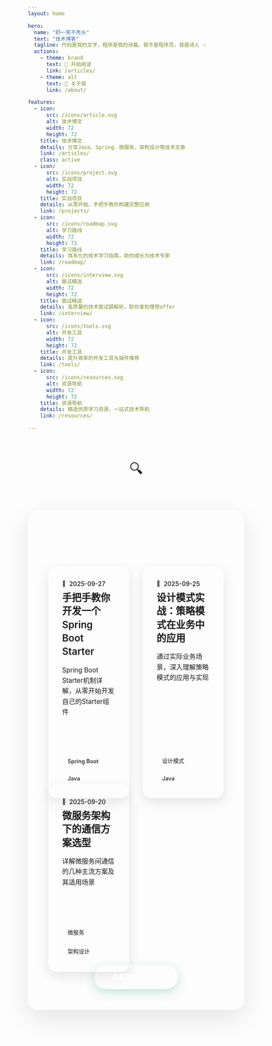 ```yaml
---
layout: home

hero:
  name: "舒一笑不秃头"
  text: "技术博客"
  tagline: 代码是我的文字，程序是我的诗篇，我不是程序员，我是诗人 ✨
  actions:
    - theme: brand
      text: 🚀 开始阅读
      link: /articles/
    - theme: alt
      text: 📖 关于我
      link: /about/

features:
  - icon:
      src: /icons/article.svg
      alt: 技术博文
      width: 72
      height: 72
    title: 技术博文
    details: 分享Java、Spring、微服务、架构设计等技术文章
    link: /articles/
    class: active
  - icon:
      src: /icons/project.svg
      alt: 实战项目
      width: 72
      height: 72
    title: 实战项目
    details: 从零开始，手把手教你构建完整应用
    link: /projects/
  - icon:
      src: /icons/roadmap.svg
      alt: 学习路线
      width: 72
      height: 72
    title: 学习路线
    details: 体系化的技术学习指南，助你成长为技术专家
    link: /roadmap/
  - icon:
      src: /icons/interview.svg
      alt: 面试精选
      width: 72
      height: 72
    title: 面试精选
    details: 高质量的技术面试题解析，助你拿到理想offer
    link: /interview/
  - icon:
      src: /icons/tools.svg
      alt: 开发工具
      width: 72
      height: 72
    title: 开发工具
    details: 提升效率的开发工具与插件推荐
    link: /tools/
  - icon:
      src: /icons/resources.svg
      alt: 资源导航
      width: 72
      height: 72
    title: 资源导航
    details: 精选优质学习资源，一站式技术导航
    link: /resources/

---
```


<style>
/* 现代化特性卡片布局 - 网格风格 */
.VPFeatures {
  background: var(--vp-c-bg);
  padding: 4rem 2rem;
  position: relative;
  overflow: hidden;
}

.VPFeatures .container {
  max-width: 1200px;
  position: relative;
  z-index: 1;
  margin: 0 auto;
}

.VPFeatures .items {
  display: grid;
  grid-template-columns: repeat(3, 1fr);
  grid-template-rows: repeat(2, 1fr);
  gap: 2.5rem;
  max-width: 1100px;
  margin: 3rem auto 0;
  padding: 0 1rem;
  justify-content: center;
}

.VPFeatures .item {
  position: relative;
  padding: 2.5rem 2rem;
  border-radius: 20px;
  background: rgba(255, 255, 255, 0.03);
  backdrop-filter: blur(20px);
  -webkit-backdrop-filter: blur(20px);
  border: 1px solid rgba(255, 255, 255, 0.1);
  transition: all 0.4s cubic-bezier(0.4, 0, 0.2, 1);
  overflow: hidden;
  box-shadow: 0 8px 32px rgba(0, 0, 0, 0.15);
  min-height: 200px;
  height: auto;
  display: flex;
  flex-direction: column;
  align-items: center;
  text-align: center;
  width: 100%;
  cursor: pointer;
}

.VPFeatures .item::before {
  content: '';
  position: absolute;
  top: 0;
  left: 0;
  right: 0;
  bottom: 0;
  background: linear-gradient(135deg, rgba(62, 175, 124, 0.05), rgba(62, 175, 124, 0.02));
  opacity: 0;
  transition: opacity 0.4s ease;
  border-radius: 20px;
}

.VPFeatures .item:hover {
  transform: translateY(-12px) scale(1.02);
  box-shadow: 0 20px 60px rgba(62, 175, 124, 0.25);
  border-color: rgba(62, 175, 124, 0.4);
}

.VPFeatures .item:hover::before {
  opacity: 1;
}

.VPFeatures .item.active {
  background: rgba(62, 175, 124, 0.08);
  border-color: rgba(62, 175, 124, 0.5);
  box-shadow: 0 12px 40px rgba(62, 175, 124, 0.3);
}

.VPFeatures .item.active::after {
  content: '';
  position: absolute;
  top: 0;
  left: 0;
  right: 0;
  height: 3px;
  background: linear-gradient(90deg, #3eaf7c, #2c9d6e);
  border-radius: 20px 20px 0 0;
}

.VPFeatures .icon {
  display: flex;
  justify-content: center;
  align-items: center;
  width: 72px;
  height: 72px;
  background: linear-gradient(135deg, rgba(62, 175, 124, 0.2), rgba(62, 175, 124, 0.1));
  border-radius: 20px;
  transition: all 0.4s ease;
  margin-bottom: 1.25rem;
  color: #3eaf7c;
  position: relative;
  overflow: hidden;
  border: 1px solid rgba(62, 175, 124, 0.2);
}

.VPFeatures .icon img,
.VPFeatures .icon svg {
  width: 36px;
  height: 36px;
  color: inherit;
  transition: all 0.3s ease;
}

.VPFeatures .icon svg {
  stroke: currentColor;
  stroke-width: 1.5;
}

.VPFeatures .icon::before {
  content: '';
  position: absolute;
  top: 50%;
  left: 50%;
  width: 0;
  height: 0;
  background: radial-gradient(circle, rgba(62, 175, 124, 0.3), transparent);
  transition: all 0.4s ease;
  transform: translate(-50%, -50%);
  border-radius: 50%;
}

.VPFeatures .item:hover .icon {
  background: linear-gradient(135deg, rgba(62, 175, 124, 0.3), rgba(62, 175, 124, 0.2));
  transform: scale(1.1) rotate(5deg);
  box-shadow: 0 12px 30px rgba(62, 175, 124, 0.4);
  border-color: rgba(62, 175, 124, 0.4);
}

.VPFeatures .item:hover .icon::before {
  width: 100%;
  height: 100%;
}

.VPFeatures .item:hover .icon img,
.VPFeatures .item:hover .icon svg {
  transform: scale(1.1);
}

.VPFeatures .item.active .icon {
  background: linear-gradient(135deg, rgba(62, 175, 124, 0.35), rgba(62, 175, 124, 0.25));
  box-shadow: 0 8px 25px rgba(62, 175, 124, 0.35);
  border-color: rgba(62, 175, 124, 0.5);
}

.VPFeatures .title {
  font-size: 1.3rem;
  font-weight: 600;
  margin: 0 0 0.75rem;
  text-align: center;
  color: var(--vp-c-text-1);
  line-height: 1.3;
  white-space: normal;
  word-wrap: break-word;
  overflow-wrap: break-word;
  position: relative;
  z-index: 2;
}

.VPFeatures .subtitle {
  font-size: 0.85rem;
  font-weight: 400;
  margin: 0 0 1rem;
  text-align: center;
  color: var(--vp-c-text-2);
  line-height: 1.4;
  opacity: 0.8;
  position: relative;
  z-index: 2;
}

.VPFeatures .details {
  text-align: center;
  color: var(--vp-c-text-2);
  line-height: 1.5;
  font-size: 0.9rem;
  margin: 0;
  display: -webkit-box;
  -webkit-line-clamp: 2;
  -webkit-box-orient: vertical;
  overflow: hidden;
  word-wrap: break-word;
  hyphens: auto;
  opacity: 0.7;
  position: relative;
  z-index: 2;
}

/* 移除按钮样式，改为整体卡片可点击 */
.VPFeatures .item a {
  display: block;
  width: 100%;
  height: 100%;
  text-decoration: none;
  color: inherit;
  position: absolute;
  top: 0;
  left: 0;
  z-index: 1;
}

/* 响应式设计 - 网格布局 */
@media (max-width: 640px) {
  .VPFeatures {
    padding: 3rem 1rem;
  }
  
  .VPFeatures .items {
    grid-template-columns: 1fr;
    grid-template-rows: repeat(6, 1fr);
    gap: 2rem;
    max-width: 400px;
  }
  
  .VPFeatures .item {
    padding: 2rem 1.5rem;
    min-height: 160px;
  }
  
  .VPFeatures .icon {
    width: 60px;
    height: 60px;
    margin-bottom: 1rem;
  }
  
  .VPFeatures .icon img,
  .VPFeatures .icon svg {
    width: 30px;
    height: 30px;
  }
  
  .VPFeatures .title {
    font-size: 1.2rem;
  }
  
  .VPFeatures .subtitle {
    font-size: 0.8rem;
  }
  
  .VPFeatures .details {
    font-size: 0.85rem;
    -webkit-line-clamp: 2;
  }
}

@media (min-width: 641px) and (max-width: 768px) {
  .VPFeatures .items {
    grid-template-columns: repeat(2, 1fr);
    grid-template-rows: repeat(3, 1fr);
    gap: 2rem;
    max-width: 700px;
  }
  
  .VPFeatures .item {
    padding: 2.25rem 1.75rem;
    min-height: 180px;
  }
  
  .VPFeatures .icon {
    width: 68px;
    height: 68px;
    margin-bottom: 1.125rem;
  }
  
  .VPFeatures .icon img,
  .VPFeatures .icon svg {
    width: 34px;
    height: 34px;
  }
  
  .VPFeatures .title {
    font-size: 1.25rem;
  }
  
  .VPFeatures .subtitle {
    font-size: 0.82rem;
  }
  
  .VPFeatures .details {
    font-size: 0.875rem;
    -webkit-line-clamp: 2;
  }
}

@media (min-width: 769px) and (max-width: 1024px) {
  .VPFeatures .items {
    grid-template-columns: repeat(3, 1fr);
    grid-template-rows: repeat(2, 1fr);
    gap: 2.25rem;
    max-width: 950px;
  }
  
  .VPFeatures .item {
    padding: 2.5rem 2rem;
    min-height: 200px;
  }
  
  .VPFeatures .icon {
    width: 72px;
    height: 72px;
    margin-bottom: 1.25rem;
  }
  
  .VPFeatures .icon img,
  .VPFeatures .icon svg {
    width: 36px;
    height: 36px;
  }
  
  .VPFeatures .title {
    font-size: 1.3rem;
  }
  
  .VPFeatures .subtitle {
    font-size: 0.85rem;
  }
  
  .VPFeatures .details {
    font-size: 0.9rem;
    -webkit-line-clamp: 2;
  }
}

@media (min-width: 1025px) {
  .VPFeatures .items {
    grid-template-columns: repeat(3, 1fr);
    grid-template-rows: repeat(2, 1fr);
    gap: 2.5rem;
    max-width: 1100px;
  }
  
  .VPFeatures .item {
    padding: 2.5rem 2rem;
    min-height: 200px;
  }
  
  .VPFeatures .icon {
    width: 72px;
    height: 72px;
    margin-bottom: 1.25rem;
  }
  
  .VPFeatures .icon img,
  .VPFeatures .icon svg {
    width: 36px;
    height: 36px;
  }
  
  .VPFeatures .title {
    font-size: 1.3rem;
  }
  
  .VPFeatures .subtitle {
    font-size: 0.85rem;
  }
  
  .VPFeatures .details {
    font-size: 0.9rem;
    -webkit-line-clamp: 2;
  }
}
</style>

<div class="section-divider">
  <div class="divider-line"></div>
  <div class="divider-icon">🔍</div>
  <div class="divider-line"></div>
</div>

<div class="recent-posts">
  <h2>最新文章</h2>
  <div class="post-list">
    <div class="post-grid">
      <div class="post-item">
        <div class="post-date">2025-09-27</div>
        <h3 class="post-title"><a href="/articles/spring-boot-starter">手把手教你开发一个Spring Boot Starter</a></h3>
        <div class="post-desc">Spring Boot Starter机制详解，从零开始开发自己的Starter组件</div>
        <div class="post-meta">
          <span class="post-tag">Spring Boot</span>
          <span class="post-tag">Java</span>
        </div>
      </div>
      <div class="post-item">
        <div class="post-date">2025-09-25</div>
        <h3 class="post-title"><a href="/articles/design-patterns">设计模式实战：策略模式在业务中的应用</a></h3>
        <div class="post-desc">通过实际业务场景，深入理解策略模式的应用与实现</div>
        <div class="post-meta">
          <span class="post-tag">设计模式</span>
          <span class="post-tag">Java</span>
        </div>
      </div>
      <div class="post-item">
        <div class="post-date">2025-09-20</div>
        <h3 class="post-title"><a href="/articles/microservice-communication">微服务架构下的通信方案选型</a></h3>
        <div class="post-desc">详解微服务间通信的几种主流方案及其适用场景</div>
        <div class="post-meta">
          <span class="post-tag">微服务</span>
          <span class="post-tag">架构设计</span>
        </div>
      </div>
    </div>
  </div>
  <div class="view-more">
    <a href="/articles/">查看更多文章 →</a>
  </div>
</div>

<style>
/* 现代化文章展示区域 */
.recent-posts {
  margin: 4rem auto;
  padding: 3rem 2rem;
  background: linear-gradient(135deg, var(--vp-c-bg) 0%, var(--vp-c-bg-soft) 100%);
  border-radius: 24px;
  max-width: 1400px;
  position: relative;
  overflow: hidden;
  box-shadow: 0 20px 60px rgba(0, 0, 0, 0.1);
}

.recent-posts::before {
  content: '';
  position: absolute;
  top: 0;
  left: 0;
  right: 0;
  height: 6px;
  background: linear-gradient(90deg, var(--vp-c-brand-1), var(--vp-c-brand-3), var(--vp-c-brand-1));
  border-radius: 24px 24px 0 0;
}

.recent-posts h2 {
  margin: 0 0 2rem;
  text-align: center;
  font-size: 2.2rem;
  font-weight: 700;
  background: linear-gradient(135deg, var(--vp-c-brand-1), var(--vp-c-brand-3));
  -webkit-background-clip: text;
  background-clip: text;
  -webkit-text-fill-color: transparent;
  position: relative;
}

.recent-posts h2::after {
  content: '';
  position: absolute;
  bottom: -10px;
  left: 50%;
  width: 80px;
  height: 4px;
  background: linear-gradient(90deg, var(--vp-c-brand-1), var(--vp-c-brand-3));
  transform: translateX(-50%);
  border-radius: 2px;
}

.post-list {
  margin-top: 2rem;
}

.post-grid {
  display: grid;
  grid-template-columns: repeat(auto-fit, minmax(380px, 1fr));
  gap: 2.5rem;
  padding: 0 1rem;
}

.post-item {
  padding: 2rem;
  border-radius: 20px;
  background: linear-gradient(145deg, var(--vp-c-bg), var(--vp-c-bg-soft));
  transition: all 0.4s cubic-bezier(0.4, 0, 0.2, 1);
  box-shadow: 0 10px 30px rgba(0, 0, 0, 0.1);
  height: 100%;
  display: flex;
  flex-direction: column;
  position: relative;
  overflow: hidden;
  border: 1px solid var(--vp-c-divider);
}

.post-item::before {
  content: '';
  position: absolute;
  top: 0;
  left: 0;
  right: 0;
  height: 5px;
  background: linear-gradient(90deg, var(--vp-c-brand-1), var(--vp-c-brand-3));
  transform: scaleX(0);
  transition: transform 0.4s ease;
}

.post-item:hover::before {
  transform: scaleX(1);
}

.post-item:hover {
  transform: translateY(-10px) scale(1.02);
  box-shadow: 0 25px 50px rgba(62, 175, 124, 0.15);
  border-color: var(--vp-c-brand-1);
}

.post-date {
  font-size: 0.9rem;
  color: var(--vp-c-text-2);
  font-weight: 500;
  margin-bottom: 0.5rem;
  display: flex;
  align-items: center;
  gap: 0.5rem;
}

.post-date::before {
  content: '📅';
  font-size: 0.8rem;
}

.post-title {
  margin: 0 0 1rem;
  font-size: 1.4rem;
  font-weight: 600;
  line-height: 1.4;
}

.post-title a {
  color: var(--vp-c-text-1);
  text-decoration: none;
  transition: color 0.3s ease;
  display: block;
}

.post-title a:hover {
  color: var(--vp-c-brand-1);
}

.post-desc {
  margin: 0 0 1.5rem;
  color: var(--vp-c-text-1);
  font-size: 0.95rem;
  line-height: 1.6;
  flex-grow: 1;
}

.post-meta {
  display: flex;
  gap: 0.75rem;
  flex-wrap: wrap;
  margin-top: auto;
}

.post-tag {
  font-size: 0.8rem;
  padding: 0.4rem 0.8rem;
  border-radius: 20px;
  background: linear-gradient(135deg, var(--vp-c-brand-dimm), rgba(62, 175, 124, 0.1));
  color: var(--vp-c-brand-1);
  font-weight: 500;
  border: 1px solid var(--vp-c-brand-1);
  transition: all 0.3s ease;
}

.post-tag:hover {
  background: linear-gradient(135deg, var(--vp-c-brand-1), var(--vp-c-brand-3));
  color: white;
  transform: translateY(-2px);
}

.view-more {
  margin-top: 3rem;
  text-align: center;
}

.view-more a {
  padding: 1rem 2.5rem;
  border: none;
  border-radius: 50px;
  color: white;
  background: linear-gradient(135deg, var(--vp-c-brand-1), var(--vp-c-brand-3));
  text-decoration: none;
  transition: all 0.4s ease;
  font-weight: 600;
  font-size: 1rem;
  display: inline-flex;
  align-items: center;
  gap: 0.5rem;
  box-shadow: 0 8px 25px rgba(62, 175, 124, 0.3);
  position: relative;
  overflow: hidden;
}

.view-more a::before {
  content: '';
  position: absolute;
  top: 0;
  left: -100%;
  width: 100%;
  height: 100%;
  background: linear-gradient(90deg, transparent, rgba(255, 255, 255, 0.2), transparent);
  transition: left 0.5s ease;
}

.view-more a:hover::before {
  left: 100%;
}

.view-more a:hover {
  transform: translateY(-3px);
  box-shadow: 0 12px 35px rgba(62, 175, 124, 0.4);
}

/* 分隔线样式 */
.section-divider {
  display: flex;
  align-items: center;
  justify-content: center;
  margin: 4rem auto;
  max-width: 600px;
}

.divider-line {
  flex-grow: 1;
  height: 2px;
  background: linear-gradient(to right, transparent, var(--vp-c-brand-1), transparent);
  border-radius: 1px;
}

.divider-icon {
  font-size: 2rem;
  margin: 0 2rem;
  color: var(--vp-c-brand-1);
  animation: pulse 2s infinite;
}

@keyframes pulse {
  0%, 100% { transform: scale(1); opacity: 1; }
  50% { transform: scale(1.1); opacity: 0.8; }
}

/* 响应式调整 */
@media (max-width: 768px) {
  .recent-posts {
    margin: 3rem 1rem;
    padding: 2rem 1.5rem;
  }
  
  .post-grid {
    grid-template-columns: 1fr;
    gap: 2rem;
    padding: 0;
  }
  
  .post-item {
    padding: 1.5rem;
  }
  
  .recent-posts h2 {
    font-size: 1.8rem;
  }
}

@media (min-width: 769px) and (max-width: 1024px) {
  .post-grid {
    grid-template-columns: repeat(2, 1fr);
    gap: 2rem;
  }
}

@media (min-width: 1025px) and (max-width: 1200px) {
  .post-grid {
    grid-template-columns: repeat(2, 1fr);
    gap: 2.5rem;
  }
}

@media (min-width: 1201px) {
  .post-grid {
    grid-template-columns: repeat(3, 1fr);
    gap: 2.5rem;
  }
}
</style>

